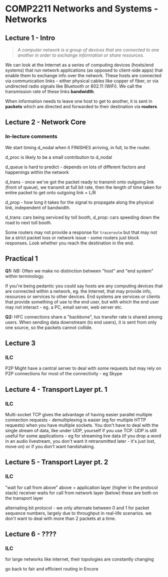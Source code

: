 # COMP2211 Networks and Systems - Networks

## Lecture 1 - Intro

> *A computer network is a group of devices that are connected to one another in order to exchange information or share resources.*

We can look at the Internet as a series of computing devices (hosts/end systems) that run network applications (as opposed to client-side apps) that enable them to exchange info over the network. These hosts are connected via communication links - either physical cables like copper of fiber, or via undirected radio signals like Bluetooth or 802.11 (WiFi). We call the transmission rate of these links **bandwidth**.

When information needs to leave one host to get to another, it is sent in **packets** which are directed and forwarded to their destination via **routers**

## Lecture 2 - Network Core

### In-lecture comments

We start timing d_nodal when it FINISHES arriving, in full, to the router.

d_proc is likely to be a small contribution to d_nodal

d_queue is hard to predict - depends on lots of different factors and happenings within the network

d_trans - once we've got the packet ready to transmit onto outgoing link (front of queue), we transmit at full bit rate, then the length of time taken for entire packet to get onto outgoing link = L/R

d_prop - how long it takes for the signal to propagate along the physical link, independent of bandwidth.

d_trans: cars being serviced by toll booth, d_prop: cars speeding down the road to next toll booth.

Some routers may not provide a response for `traceroute` but that may not be a strict packet loss or network issue - some routers just block responses. Look whether you reach the destination in the end.





## Practical 1

**Q1:** *NB:* Often we make no distinction between "host" and "end system" within terminology.

If you're being pedantic you could say hosts are any computing devices that are connected within a network, eg. the Internet, that may provide info, resources or services to other devices. End systems are services or clients that provide something of use to the end user, but with which the end user may not interact - eg. a PC, email server, web server etc.

**Q2:** HFC connections share a "backbone", tus transfer rate is shared among users. When sending data downstream (to end users), it is sent from only one source, so the packets cannot collide.

## Lecture 3

### ILC

P2P Might have a central server to deal with some requests but may rely on P2P connections for most of the connectivity - eg Skype


## Lecture 4 - Transport Layer pt. 1

### ILC

Multi-socket TCP gives the advantage of having easier parallel multiple connection requests - demultiplexing is easier (eg for multiple HTTP requests) when you have multiple sockets. You don't have to deal with the single stream of data, like under UDP, yourself if you use TCP. UDP is still useful for some applications - eg for streaming live data (if you drop a word in an audio livestream, you don't want it retransmitted later - it's just lost, move on) or if you don't want handshaking.

## Lecture 5 - Transport Layer pt. 2

### ILC

"wait for call from above" above = application layer (higher in the protocol stack)
receiver waits for call from network layer (below)
these are both on the transport layer

alternating bit protocol - we only alternate between 0 and 1 for packet sequence numbers, largely due to throughput in real-life scenarios. we don't want to deal with more than 2 packets at a time.


## Lecture 6 - ????

### ILC

for large networks like internet, their topologies are constantly changing 

go back to fair and efficient routing in Encore

